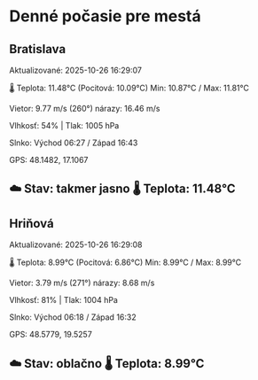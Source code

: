 ﻿# Denné počasie pre mestá

## Bratislava
Aktualizované: 2025-10-26 16:29:07

🌡️ Teplota: 11.48°C 
(Pocitová: 10.09°C)
Min: 10.87°C / Max: 11.81°C

Vietor: 9.77 m/s    (260°) 
nárazy: 16.46 m/s

Vlhkosť: 54% | Tlak: 1005 hPa

Slnko: Východ 06:27 / Západ 16:43

GPS: 48.1482, 17.1067

☁️ Stav: takmer jasno        🌡️ Teplota: 11.48°C
---

## Hriňová
Aktualizované: 2025-10-26 16:29:08

🌡️ Teplota: 8.99°C 
(Pocitová: 6.86°C)
Min: 8.99°C / Max: 8.99°C

Vietor: 3.79 m/s (271°)
nárazy: 8.68 m/s

Vlhkosť: 81% | Tlak: 1004 hPa

Slnko: Východ 06:18 / Západ 16:32

GPS: 48.5779, 19.5257

☁️ Stav: oblačno        🌡️ Teplota: 8.99°C
---
